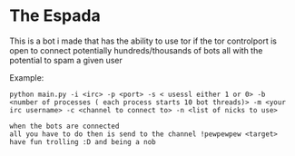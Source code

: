 <h1> The Espada </h1>

<span>

This is a bot i made that has the ability to use tor if the tor controlport is open to connect potentially hundreds/thousands of bots
all with the potential to spam a given user

Example:

	python main.py -i <irc> -p <port> -s < usessl either 1 or 0> -b <number of processes ( each process starts 10 bot threads)> -m <your irc username> -c <channel to connect to> -n <list of nicks to use>

	when the bots are connected
	all you have to do then is send to the channel !pewpewpew <target>
	have fun trolling :D and being a nob


</span>
